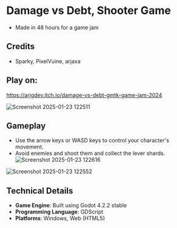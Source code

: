 
**Damage vs Debt, Shooter Game**
=======================

* Made in 48 hours for a game jam

**Credits**
--------------------
* Sparky, PixelVuine, arjaxa

**Play on:**
------------

https://arigdev.itch.io/damage-vs-debt-gmtk-game-jam-2024

![Screenshot 2025-01-23 122511](https://github.com/user-attachments/assets/5bbc2c46-7ecb-4d82-ad7e-402ff4e51d52)



**Gameplay**
------------

* Use the arrow keys or WASD keys to control your character's movement.
* Avoid enemies and shoot them and collect the lever shards.
![Screenshot 2025-01-23 122616](https://github.com/user-attachments/assets/c5ae1156-1002-42c0-ac06-8225960ef47a)

![Screenshot 2025-01-23 122552](https://github.com/user-attachments/assets/2cae6656-0fd1-457b-a068-2d79eb6aedc8)


**Technical Details**
--------------------

* **Game Engine**: Built using Godot 4.2.2 stable
* **Programming Language**: GDScript
* **Platforms**: Windows, Web (HTML5)




